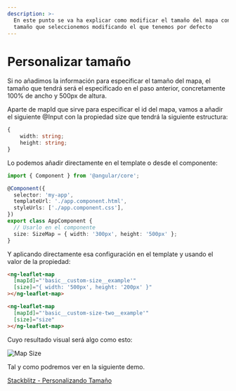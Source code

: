 ```yaml
---
description: >-
  En este punto se va ha explicar como modificar el tamaño del mapa con el
  tamaño que seleccionemos modificando el que tenemos por defecto
---
```


# Personalizar tamaño

Si no añadimos la información para especificar el tamaño del mapa, el tamaño que tendrá será el especificado en el paso anterior, concretamente 100% de ancho y 500px de altura.

Aparte de mapId que sirve para especificar el id del mapa, vamos a añadir el siguiente @Input con la propiedad size que tendrá la siguiente estructura:

```typescript
{
    width: string;
    height: string;
}
```

Lo podemos añadir directamente en el template o desde el componente:

```typescript
import { Component } from '@angular/core';

@Component({
  selector: 'my-app',
  templateUrl: './app.component.html',
  styleUrls: ['./app.component.css'],
})
export class AppComponent {
  // Usarlo en el componente
  size: SizeMap = { width: '300px', height: '500px' };
}
```

Y aplicando directamente esa configuración en el template y usando el valor de la propiedad:


```html
<ng-leaflet-map
  [mapId]="'basic__custom-size__example'"
  [size]="{ width: '500px', height: '200px' }"
></ng-leaflet-map>

<ng-leaflet-map
  [mapId]="'basic__custom-size-two__example'"
  [size]="size"
></ng-leaflet-map>
```

Cuyo resultado visual será algo como esto:

![Map Size](https://raw.githubusercontent.com/mugan86/i18n-ng-leaflet-doc/master/.gitbook/assets/01-mapa-tama%C3%B1o.png)

Tal y como podremos ver en la siguiente demo.

[Stackblitz - Personalizando Tamaño](https://stackblitz.com/edit/angular-leaflet-map-basic-custom-size?embed=1&file=src/app/app.component.ts&theme=dark)
